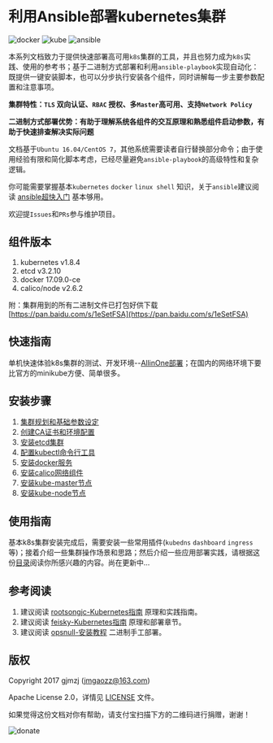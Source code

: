 # 利用Ansible部署kubernetes集群

![docker](./pics/docker.jpg) ![kube](./pics/kube.jpg) ![ansible](./pics/ansible.jpg)

本系列文档致力于提供快速部署高可用`k8s`集群的工具，并且也努力成为`k8s`实践、使用的参考书；基于二进制方式部署和利用`ansible-playbook`实现自动化：既提供一键安装脚本，也可以分步执行安装各个组件，同时讲解每一步主要参数配置和注意事项。

**集群特性：`TLS` 双向认证、`RBAC` 授权、多`Master`高可用、支持`Network Policy`**

**二进制方式部署优势：有助于理解系统各组件的交互原理和熟悉组件启动参数，有助于快速排查解决实际问题**

文档基于`Ubuntu 16.04/CentOS 7`，其他系统需要读者自行替换部分命令；由于使用经验有限和简化脚本考虑，已经尽量避免`ansible-playbook`的高级特性和复杂逻辑。

你可能需要掌握基本`kubernetes` `docker` `linux shell` 知识，关于`ansible`建议阅读 [ansible超快入门](http://weiweidefeng.blog.51cto.com/1957995/1895261) 基本够用。

欢迎提`Issues`和`PRs`参与维护项目。

## 组件版本

1. kubernetes	v1.8.4
1. etcd		v3.2.10
1. docker	17.09.0-ce
1. calico/node	v2.6.2

附：集群用到的所有二进制文件已打包好供下载 [https://pan.baidu.com/s/1eSetFSA](https://pan.baidu.com/s/1eSetFSA)

## 快速指南

单机快速体验k8s集群的测试、开发环境--[AllinOne部署](docs/quickStart.md)；在国内的网络环境下要比官方的minikube方便、简单很多。

## 安装步骤

1. [集群规划和基础参数设定](docs/00-集群规划和基础参数设定.md)
1. [创建CA证书和环境配置](docs/01-创建CA证书和环境配置.md)
1. [安装etcd集群](docs/02-安装etcd集群.md)
1. [配置kubectl命令行工具](docs/03-配置kubectl命令行工具.md)
1. [安装docker服务](docs/04-安装docker服务.md)
1. [安装calico网络组件](docs/05-安装calico网络组件.md)
1. [安装kube-master节点](docs/06-安装kube-master节点.md)
1. [安装kube-node节点](docs/07-安装kube-node节点.md)

## 使用指南

基本k8s集群安装完成后，需要安装一些常用插件(`kubedns` `dashboard` `ingress`等)；接着介绍一些集群操作场景和思路；然后介绍一些应用部署实践，请根据这份[目录](docs/guide/index.md)阅读你所感兴趣的内容。尚在更新中...

## 参考阅读

1. 建议阅读 [rootsongjc-Kubernetes指南](https://github.com/rootsongjc/kubernetes-handbook) 原理和实践指南。
1. 建议阅读 [feisky-Kubernetes指南](https://github.com/feiskyer/kubernetes-handbook/blob/master/SUMMARY.md) 原理和部署章节。
1. 建议阅读 [opsnull-安装教程](https://github.com/opsnull/follow-me-install-kubernetes-cluster) 二进制手工部署。

## 版权

Copyright 2017 gjmzj (jmgaozz@163.com)

Apache License 2.0，详情见 [LICENSE](LICENSE) 文件。

如果觉得这份文档对你有帮助，请支付宝扫描下方的二维码进行捐赠，谢谢！

![donate](./pics/alipay.png) 
